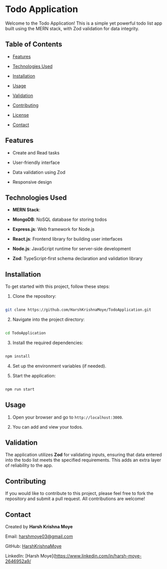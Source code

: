 # Todo Application

  

Welcome to the Todo Application! This is a simple yet powerful todo list app built using the MERN stack, with Zod validation for data integrity.

  

## Table of Contents

  

- [Features](#features)

- [Technologies Used](#technologies-used)

- [Installation](#installation)

- [Usage](#usage)

- [Validation](#validation)

- [Contributing](#contributing)

- [License](#license)

- [Contact](#contact)

  

## Features

  

- Create and Read tasks

- User-friendly interface

- Data validation using Zod

- Responsive design

  

## Technologies Used

  

-  **MERN Stack**:

-  **MongoDB**: NoSQL database for storing todos

-  **Express.js**: Web framework for Node.js

-  **React.js**: Frontend library for building user interfaces

-  **Node.js**: JavaScript runtime for server-side development

-  **Zod**: TypeScript-first schema declaration and validation library

  

## Installation

  

To get started with this project, follow these steps:

  

1. Clone the repository:

```bash

git clone https://github.com/HarshKrishnaMoye/TodoApplication.git

```

  

2. Navigate into the project directory:

```bash

cd TodoApplication

```

  

3. Install the required dependencies:

```bash

npm install

```

  

4. Set up the environment variables (if needed).

  

5. Start the application:

```bash

npm run start

```

  

## Usage

  

1. Open your browser and go to `http://localhost:3000`.

2. You can add and view your todos.

  

## Validation

  

The application utilizes **Zod** for validating inputs, ensuring that data entered into the todo list meets the specified requirements. This adds an extra layer of reliability to the app.

  

## Contributing

  

If you would like to contribute to this project, please feel free to fork the repository and submit a pull request. All contributions are welcome!
  



## Contact

  

Created by **Harsh Krishna Moye**

Email: [harshmoye03@gmail.com](mailto:harshmoye03@gmail.com)

GitHub: [HarshKrishnaMoye](https://github.com/HarshKrishnaMoye)

LinkedIn: [Harsh Moye](https://www.linkedin.com/in/harsh-moye-2646952a9/